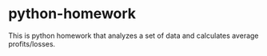 # python-homework
This is python homework that analyzes a set of data and calculates average profits/losses. 
